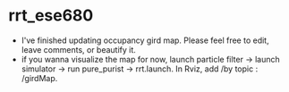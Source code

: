 # rrt_ese680

- I've finished updating occupancy gird map. Please feel free to edit, leave comments, or beautify it. 
- if you wanna visualize the map for now,  launch particle filter -> launch simulator -> run pure_purist -> rrt.launch.   In Rviz, add /by topic : /girdMap. 

